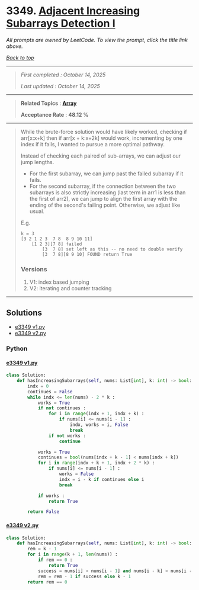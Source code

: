 # 3349. [Adjacent Increasing Subarrays Detection I](<https://leetcode.com/problems/adjacent-increasing-subarrays-detection-i>)

*All prompts are owned by LeetCode. To view the prompt, click the title link above.*

*[Back to top](<../README.md>)*

------

> *First completed : October 14, 2025*
>
> *Last updated : October 14, 2025*

------

> **Related Topics** : **[Array](<by_topic/Array.md>)**
>
> **Acceptance Rate** : **48.12 %**

------

> While the brute-force solution would have likely worked, checking if arr\[x:x+k\] then if arr\[x + k:x+2k\] would work, incrementing by one index if it fails, I wanted to pursue a more optimal pathway.
> 
> Instead of checking each paired of sub-arrays, we can adjust our jump lengths.
> 
> -   For the first subarray, we can jump past the failed subarray if it fails.
> -   For the second subarray, if the connection between the two subarrays is also strictly increasing (last term in arr1 is less than the first of arr2), we can jump to align the first array with the ending of the second's failing point. Otherwise, we adjust like usual.
> 
> E.g.
> 
> ```
> k = 3
> [3 2 1 2 3  7 8  8 9 10 11]
>     [1 2 3][7 8] failed
>         [3  7 8] set left as this -- no need to double verify
>         [3  7 8][8 9 10] FOUND return True
> ```
> 
> ### Versions
> 
> 1. V1: index based jumping
> 2. V2: iterating and counter tracking
> 

------

## Solutions

- [e3349 v1.py](<../my-submissions/e3349 v1.py>)
- [e3349 v2.py](<../my-submissions/e3349 v2.py>)
### Python
#### [e3349 v1.py](<../my-submissions/e3349 v1.py>)
```Python
class Solution:
    def hasIncreasingSubarrays(self, nums: List[int], k: int) -> bool:
        indx = 0
        continues = False
        while indx <= len(nums) - 2 * k :
            works = True
            if not continues :
                for i in range(indx + 1, indx + k) :
                    if nums[i] <= nums[i - 1] :
                        indx, works = i, False
                        break
                if not works :
                    continue

            works = True
            continues = bool(nums[indx + k - 1] < nums[indx + k])
            for i in range(indx + k + 1, indx + 2 * k) :
                if nums[i] <= nums[i - 1] :
                    works = False
                    indx = i - k if continues else i
                    break

            if works :
                return True

        return False
```

#### [e3349 v2.py](<../my-submissions/e3349 v2.py>)
```Python
class Solution:
    def hasIncreasingSubarrays(self, nums: List[int], k: int) -> bool:
        rem = k - 1
        for i in range(k + 1, len(nums)) :
            if rem == 0 :
                return True
            success = nums[i] > nums[i - 1] and nums[i - k] > nums[i - k - 1]
            rem = rem - 1 if success else k - 1
        return rem == 0
```

